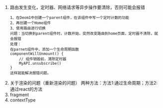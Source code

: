 1. 路由发生变化，定时器、网络请求等异步操作要清除，否则可能会报错
    ```
    1、在Deom1中创建一个parent组件，在该组件中写一个定时计数的功能
    2、再创建一个Home组件
    3、使用路由进行切换
    问题：当切换到parent组件时，计数开始，突然改变路由到home页面，定时器不清除，就会报错
    处理：
    在parnet组件中，添加一个生命周期函数
    componentWillUnmount() {
        // 组件销毁前，清除定时器
        MyAPI.unsubscribe()
    }
    这样就能解决报错问题。
    ```
2. 关于渲染的问题（重新渲染的问题）
   两种方法：方法1:通过生命周期；方法2:通过react的方法
3. fragment
4. contextType